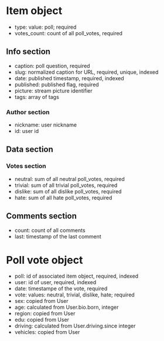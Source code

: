 # Item object
* type: value: poll; required
* votes_count: count of all poll_votes, required

## Info section
* caption: poll question, required
* slug: normalized caption for URL, required, unique, indexed
* date: published timestamp, required, indexed
* published: published flag, required
* picture: stream picture identifier
* tags: array of tags

### Author section
* nickname: user nickname
* id: user id

## Data section

### Votes section
* neutral: sum of all neutral poll_votes, required
* trivial: sum of all trivial poll_votes, required
* dislike: sum of all dislike poll_votes, required
* hate: sum of all hate poll_votes, required

## Comments section
* count: count of all comments
* last: timestamp of the last comment

# Poll vote object
* poll: id of associated item object, required, indexed
* user: id of user, required, indexed 
* date: timestampe of the vote, required
* vote: values: neutral, trivial, dislike, hate; required
* sex: copied from User
* age: calculated from User.bio.born, integer
* region: copied from User
* edu: copied from User
* driving: calculated from User.driving.since integer
* vehicles: copied from User
